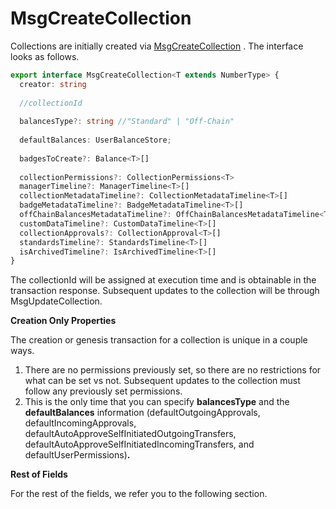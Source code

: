 # MsgCreateCollection

Collections are initially created via [MsgCreateCollection](https://bitbadges.github.io/bitbadgesjs/packages/bitbadgesjs-sdk/docs/interfaces/MsgCreateCollection.html) . The interface looks as follows.&#x20;

```typescript
export interface MsgCreateCollection<T extends NumberType> {
  creator: string
  
  //collectionId
  
  balancesType?: string //"Standard" | "Off-Chain"
  
  defaultBalances: UserBalanceStore;
  
  badgesToCreate?: Balance<T>[]
  
  collectionPermissions?: CollectionPermissions<T>
  managerTimeline?: ManagerTimeline<T>[]
  collectionMetadataTimeline?: CollectionMetadataTimeline<T>[]
  badgeMetadataTimeline?: BadgeMetadataTimeline<T>[]
  offChainBalancesMetadataTimeline?: OffChainBalancesMetadataTimeline<T>[]
  customDataTimeline?: CustomDataTimeline<T>[]
  collectionApprovals?: CollectionApproval<T>[]
  standardsTimeline?: StandardsTimeline<T>[]
  isArchivedTimeline?: IsArchivedTimeline<T>[]
}
```

The collectionId will be assigned at execution time and is obtainable in the transaction response. Subsequent updates to the collection will be through MsgUpdateCollection.

**Creation Only Properties**

The creation or genesis transaction for a collection is unique in a couple ways.

1. There are no permissions previously set, so there are no restrictions for what can be set vs not. Subsequent updates to the collection must follow any previously set permissions.
2. This is the only time that you can specify **balancesType** and the **defaultBalances** information (defaultOutgoingApprovals, defaultIncomingApprovals, defaultAutoApproveSelfInitiatedOutgoingTransfers, defaultAutoApproveSelfInitiatedIncomingTransfers, and defaultUserPermissions)**.**&#x20;

**Rest of Fields**

For the rest of the fields, we refer you to the following section.
